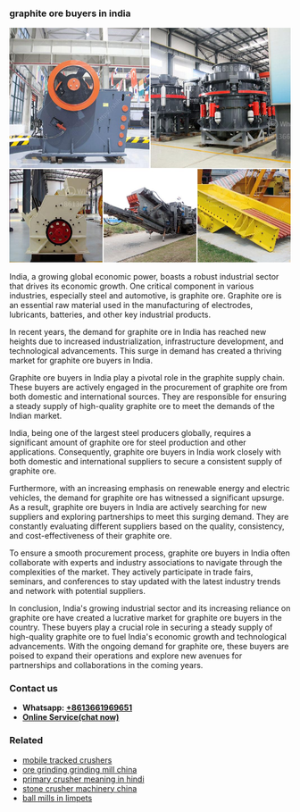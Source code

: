 <h3>graphite ore buyers in india</h3><img src='1708589553.jpg' alt=''><p>India, a growing global economic power, boasts a robust industrial sector that drives its economic growth. One critical component in various industries, especially steel and automotive, is graphite ore. Graphite ore is an essential raw material used in the manufacturing of electrodes, lubricants, batteries, and other key industrial products.</p><p>In recent years, the demand for graphite ore in India has reached new heights due to increased industrialization, infrastructure development, and technological advancements. This surge in demand has created a thriving market for graphite ore buyers in India.</p><p>Graphite ore buyers in India play a pivotal role in the graphite supply chain. These buyers are actively engaged in the procurement of graphite ore from both domestic and international sources. They are responsible for ensuring a steady supply of high-quality graphite ore to meet the demands of the Indian market.</p><p>India, being one of the largest steel producers globally, requires a significant amount of graphite ore for steel production and other applications. Consequently, graphite ore buyers in India work closely with both domestic and international suppliers to secure a consistent supply of graphite ore.</p><p>Furthermore, with an increasing emphasis on renewable energy and electric vehicles, the demand for graphite ore has witnessed a significant upsurge. As a result, graphite ore buyers in India are actively searching for new suppliers and exploring partnerships to meet this surging demand. They are constantly evaluating different suppliers based on the quality, consistency, and cost-effectiveness of their graphite ore.</p><p>To ensure a smooth procurement process, graphite ore buyers in India often collaborate with experts and industry associations to navigate through the complexities of the market. They actively participate in trade fairs, seminars, and conferences to stay updated with the latest industry trends and network with potential suppliers.</p><p>In conclusion, India's growing industrial sector and its increasing reliance on graphite ore have created a lucrative market for graphite ore buyers in the country. These buyers play a crucial role in securing a steady supply of high-quality graphite ore to fuel India's economic growth and technological advancements. With the ongoing demand for graphite ore, these buyers are poised to expand their operations and explore new avenues for partnerships and collaborations in the coming years.</p><h3>Contact us</h3><ul><li><strong>Whatsapp:&nbsp;<a href="https://wa.me/8613661969651">+8613661969651</a></strong></li><li><a href="https://swt.shibang-china.com/?git&amp;zhl&amp;graphite ore buyers in india"><strong>Online Service(chat now)</strong></a></li></ul><h3>Related</h3><ul><li><a href='mobile tracked crushers.md'>mobile tracked crushers</a></li><li><a href='ore grinding grinding mill china.md'>ore grinding grinding mill china</a></li><li><a href='primary crusher meaning in hindi.md'>primary crusher meaning in hindi</a></li><li><a href='stone crusher machinery china.md'>stone crusher machinery china</a></li><li><a href='ball mills in limpets.md'>ball mills in limpets</a></li></ul>